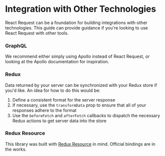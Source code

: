 # Integration with Other Technologies

React Request can be a foundation for building integrations with other technologies. This
guide can provide guidance if you're looking to use React Request with other tools.

### GraphQL

We recommend either simply using Apollo instead of React Request, or looking at the Apollo
documentation for inspiration.

### Redux

Data returned by your server can be synchronized with your Redux store if you'd like. An
idea for how to do this would be:

1. Define a consistent format for the server response
2. If necessary, use the `transformData` prop to ensure that all of your responses
   adhere to the format
3. Use the `beforeFetch` and `afterFetch` callbacks to dispatch the necessary Redux actions
   to get server data into the store

### Redux Resource

This library was built with [Redux Resource](https://redux-resource.js.org) in mind.
Official bindings are in the works.
